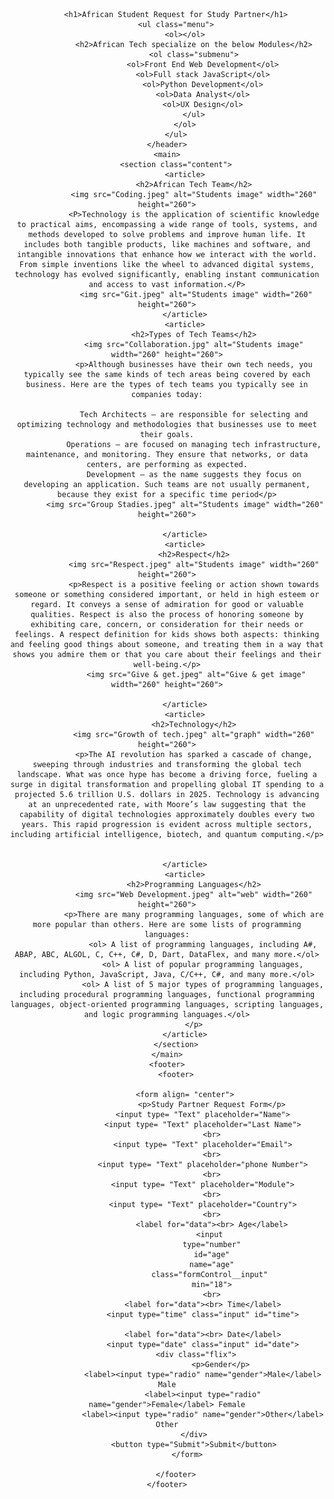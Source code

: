 <!DOCTYPE html>
<html lang="en">
<head>
    <meta charset="UTF-8">
    <meta name="viewport" content="width=device-width, initial-scale=1.0">
    <title>Group Assignment</title>
    <link rel="stylesheet" href="Group Assignment.css">
</head>
<body>
    <header>
        
        <h1>African Student Request for Study Partner</h1>
        <ul class="menu">
            <ol></ol>
                <h2>African Tech specialize on the below Modules</h2>
                <ol class="submenu">
                    <ol>Front End Web Development</ol>
                    <ol>Full stack JavaScript</ol>
                    <ol>Python Development</ol>
                    <ol>Data Analyst</ol>
                    <ol>UX Design</ol>
                </ul>
            </ol>
        </ul>
    </header>
    <main>
        <section class="content">
            <article>
                <h2>African Tech Team</h2>
                <img src="Coding.jpeg" alt="Students image" width="260" height="260">
                <P>Technology is the application of scientific knowledge to practical aims, encompassing a wide range of tools, systems, and methods developed to solve problems and improve human life. It includes both tangible products, like machines and software, and intangible innovations that enhance how we interact with the world. From simple inventions like the wheel to advanced digital systems, technology has evolved significantly, enabling instant communication and access to vast information.</P>
                 <img src="Git.jpeg" alt="Students image" width="260" height="260">
            </article>
            <article>
                <h2>Types of Tech Teams</h2>
                <img src="Collaboration.jpg" alt="Students image" width="260" height="260">
                <p>Although businesses have their own tech needs, you typically see the same kinds of tech areas being covered by each business. Here are the types of tech teams you typically see in companies today:
                
                Tech Architects — are responsible for selecting and optimizing technology and methodologies that businesses use to meet their goals.
                Operations — are focused on managing tech infrastructure, maintenance, and monitoring. They ensure that networks, or data centers, are performing as expected.
                Development — as the name suggests they focus on developing an application. Such teams are not usually permanent, because they exist for a specific time period</p>
            <img src="Group Stadies.jpeg" alt="Students image" width="260" height="260">

            </article>
            <article>
                <h2>Respect</h2>
                <img src="Respect.jpeg" alt="Students image" width="260" height="260">
                <p>Respect is a positive feeling or action shown towards someone or something considered important, or held in high esteem or regard. It conveys a sense of admiration for good or valuable qualities. Respect is also the process of honoring someone by exhibiting care, concern, or consideration for their needs or feelings. A respect definition for kids shows both aspects: thinking and feeling good things about someone, and treating them in a way that shows you admire them or that you care about their feelings and their well-being.</p>
                 <img src="Give & get.jpeg" alt="Give & get image" width="260" height="260">
    
            </article>
            <article>
                <h2>Technology</h2>
                <img src="Growth of tech.jpeg" alt="graph" width="260" height="260">
                <p>The AI revolution has sparked a cascade of change, sweeping through industries and transforming the global tech landscape. What was once hype has become a driving force, fueling a surge in digital transformation and propelling global IT spending to a projected 5.6 trillion U.S. dollars in 2025. Technology is advancing at an unprecedented rate, with Moore’s law suggesting that the capability of digital technologies approximately doubles every two years. This rapid progression is evident across multiple sectors, including artificial intelligence, biotech, and quantum computing.</p>
            
 
            </article>
            <article>
                <h2>Programming Languages</h2>
                <img src="Web Development.jpeg" alt="web" width="260" height="260">
                <p>There are many programming languages, some of which are more popular than others. Here are some lists of programming languages:
                    <ol> A list of programming languages, including A#, ABAP, ABC, ALGOL, C, C++, C#, D, Dart, DataFlex, and many more.</ol>
                    <ol> A list of popular programming languages, including Python, JavaScript, Java, C/C++, C#, and many more.</ol>
                    <ol> A list of 5 major types of programming languages, including procedural programming languages, functional programming languages, object-oriented programming languages, scripting languages, and logic programming languages.</ol>
                </p>
            </article>
        </section>
    </main>
    <footer>
        <footer>
       
            <form align= "center">
                        <p>Study Partner Request Form</p>
                    <input type= "Text" placeholder="Name">
                    <input type= "Text" placeholder="Last Name">
                        <br>
                    <input type= "Text" placeholder="Email">
                        <br>
                    <input type= "Text" placeholder="phone Number">
                        <br>
                    <input type= "Text" placeholder="Module">
                        <br>
                    <input type= "Text" placeholder="Country">
                        <br>
                        <label for="data"><br> Age</label>
                        <input 
                        type="number"
                        id="age"
                        name="age"
                        class="formControl__input" 
                        min="18">
                        <br>
                    <label for="data"><br> Time</label>
                    <input type="time" class="input" id="time">
                    
                    <label for="data"><br> Date</label>
                    <input type="date" class="input" id="date">
                 <div class="flix">
                            <p>Gender</p>
                    <label><input type="radio" name="gender">Male</label> Male
                    <label><input type="radio" name="gender">Female</label> Female
                    <label><input type="radio" name="gender">Other</label> Other
                </div>
                <button type="Submit">Submit</button>
             </form>
    
        </footer>
    </footer>
</body>
</html>
